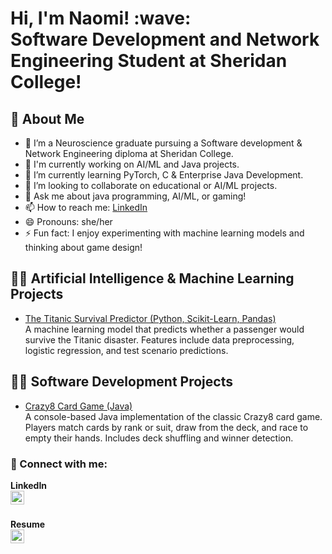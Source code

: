 <h1>Hi, I'm Naomi! :wave: <br/>Software Development and Network Engineering Student at Sheridan College!</h1>


## 🧠 About Me

- 🔭 I’m a Neuroscience graduate pursuing a Software development & Network Engineering diploma at Sheridan College.
- 🔭 I'm currently working on AI/ML and Java projects.
- 🌱 I’m currently learning PyTorch, C & Enterprise Java Development.
- 👯 I’m looking to collaborate on educational or AI/ML projects.
- 💬 Ask me about java programming, AI/ML, or gaming!
- 📫 How to reach me: [LinkedIn](https://www.linkedin.com/in/naomimolokwu)
- 😄 Pronouns: she/her
- ⚡ Fun fact: I enjoy experimenting with machine learning models and thinking about game design!

## 👨‍💻 Artificial Intelligence & Machine Learning Projects

- [The Titanic Survival Predictor (Python, Scikit-Learn, Pandas)](https://github.com/naomigracem/TitanicMLProject)  
  A machine learning model that predicts whether a passenger would survive the Titanic disaster. Features include data preprocessing, logistic regression, and test scenario predictions.

## 👨‍💻 Software Development Projects

- [Crazy8 Card Game (Java)](https://github.com/naomigracem/Crazy8Project)  
  A console-based Java implementation of the classic Crazy8 card game. Players match cards by rank or suit, draw from the deck, and race to empty their hands. Includes deck shuffling and winner detection.


### 🤳 Connect with me:

**LinkedIn**  
[<img align="left" alt="Naomi | LinkedIn" width="22px" src="https://cdn.jsdelivr.net/npm/simple-icons@v3/icons/linkedin.svg" />][linkedin]  

[linkedin]: https://www.linkedin.com/in/naomimolokwu

<br>

**Resume**  
[<img align="left" alt="Naomi | Resume" width="22px" src="https://upload.wikimedia.org/wikipedia/commons/8/87/PDF_file_icon.svg" />][resume]  

[resume]: https://github.com/naomigracem/naomigracem/raw/main/Naomi-Molokwu-Resume-2025.pdf


